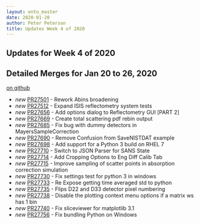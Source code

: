 ```yaml
---
layout: onto_master
date: 2020-01-20
author: Peter Peterson
title: Updates Week 4 of 2020
---
```

Updates for Week 4 of 2020
--------------------------

Detailed Merges for Jan 20 to 26, 2020
--------------------------------------
[on github](https://github.com/mantidproject/mantid/pulls?q=is%3Apr+merged%3A2020-01-21..2020-01-26)

* *new* [PR27501](https://github.com/mantidproject/mantid/pull/27501) - Rework Abins broadening
* *new* [PR27512](https://github.com/mantidproject/mantid/pull/27512) - Expand ISIS reflectometry system tests
* *new* [PR27656](https://github.com/mantidproject/mantid/pull/27656) - Add options dialog to Reflectometry GUI [PART 2]
* *new* [PR27669](https://github.com/mantidproject/mantid/pull/27669) - Create total scattering pdf rebin output
* *new* [PR27685](https://github.com/mantidproject/mantid/pull/27685) - Fix bug with dummy detectors in MayersSampleCorrection
* *new* [PR27690](https://github.com/mantidproject/mantid/pull/27690) - Remove Confusion from SaveNISTDAT example
* *new* [PR27698](https://github.com/mantidproject/mantid/pull/27698) - Add support for a Python 3 build on RHEL 7
* *new* [PR27710](https://github.com/mantidproject/mantid/pull/27710) - Switch to JSON Parser for SANS State
* *new* [PR27714](https://github.com/mantidproject/mantid/pull/27714) - Add Cropping Options to Eng Diff Calib Tab
* *new* [PR27715](https://github.com/mantidproject/mantid/pull/27715) - Improve sampling of scatter points in absorption correction simulation
* *new* [PR27730](https://github.com/mantidproject/mantid/pull/27730) - Fix settings test for python 3 in windows
* *new* [PR27733](https://github.com/mantidproject/mantid/pull/27733) - Re Expose getting time averaged std to python
* *new* [PR27735](https://github.com/mantidproject/mantid/pull/27735) - Flips D22 and D33 detector pixel numbering
* *new* [PR27738](https://github.com/mantidproject/mantid/pull/27738) - Disable the plotting context menu options if a matrix ws has 1 bin
* *new* [PR27740](https://github.com/mantidproject/mantid/pull/27740) - Fix sliceviewer for matplotlib 3.1
* *new* [PR27756](https://github.com/mantidproject/mantid/pull/27756) - Fix bundling Python on Windows
